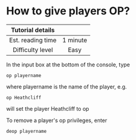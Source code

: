 # How to give players OP?

|  Tutorial details |           |
|:-----------------:|:---------:|
| Est. reading time | 1 minute |
| Difficulty level  | Easy      |

In the input box at the bottom of the console, type
```
op playername
```

where playername is the name of the player, e.g.
```
op Heathcliff
```
will set the player Heathcliff to op

To remove a player's op privileges, enter
```
deop playername
```